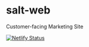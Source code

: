 # salt-web

Customer-facing Marketing Site

[![Netlify Status](https://api.netlify.com/api/v1/badges/420c9727-6f0f-4e0e-aabe-20551efed825/deploy-status)](https://app.netlify.com/sites/amazing-almeida-7f45cc/deploys)
